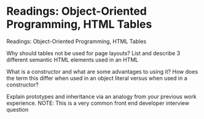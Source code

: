 # Readings: Object-Oriented Programming, HTML Tables

Readings: Object-Oriented Programming, HTML Tables

Why should tables not be used for page layouts?
List and describe 3 different semantic HTML elements used in an HTML <table>

What is a constructor and what are some advantages to using it?
How does the term this differ when used in an object literal versus when used in a constructor?

Explain prototypes and inheritance via an analogy from your previous work experience.
NOTE: This is a very common front end developer interview question